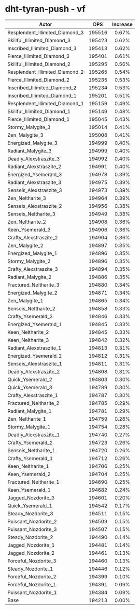 # dht-tyran-push - vf
| Actor | DPS | Increase |
|---|:---:|:---:|
|Resplendent_Illimited_Diamond_3|195516|0.67%|
|Skillful_Illimited_Diamond_3|195423|0.62%|
|Inscribed_Illimited_Diamond_3|195413|0.62%|
|Fierce_Illimited_Diamond_3|195401|0.61%|
|Skillful_Illimited_Diamond_2|195295|0.56%|
|Resplendent_Illimited_Diamond_2|195265|0.54%|
|Fierce_Illimited_Diamond_2|195235|0.53%|
|Inscribed_Illimited_Diamond_2|195234|0.53%|
|Inscribed_Illimited_Diamond_1|195201|0.51%|
|Resplendent_Illimited_Diamond_1|195159|0.49%|
|Skillful_Illimited_Diamond_1|195149|0.48%|
|Fierce_Illimited_Diamond_1|195045|0.43%|
|Stormy_Malygite_3|195014|0.41%|
|Zen_Malygite_3|195008|0.41%|
|Energized_Malygite_3|194999|0.40%|
|Radiant_Malygite_3|194999|0.40%|
|Deadly_Alexstraszite_3|194992|0.40%|
|Radiant_Alexstraszite_2|194991|0.40%|
|Energized_Ysemerald_3|194978|0.39%|
|Radiant_Alexstraszite_3|194975|0.39%|
|Senseis_Alexstraszite_3|194973|0.39%|
|Zen_Neltharite_3|194964|0.39%|
|Senseis_Alexstraszite_2|194956|0.38%|
|Senseis_Neltharite_3|194949|0.38%|
|Zen_Neltharite_2|194908|0.36%|
|Keen_Ysemerald_3|194906|0.36%|
|Crafty_Alexstraszite_2|194904|0.36%|
|Zen_Malygite_2|194897|0.35%|
|Energized_Malygite_1|194896|0.35%|
|Stormy_Malygite_2|194896|0.35%|
|Crafty_Alexstraszite_3|194894|0.35%|
|Radiant_Malygite_2|194886|0.35%|
|Fractured_Neltharite_3|194880|0.34%|
|Energized_Malygite_2|194871|0.34%|
|Zen_Malygite_1|194865|0.34%|
|Senseis_Neltharite_2|194858|0.33%|
|Crafty_Ysemerald_3|194846|0.33%|
|Energized_Ysemerald_1|194845|0.33%|
|Keen_Neltharite_2|194845|0.33%|
|Keen_Neltharite_3|194842|0.32%|
|Radiant_Alexstraszite_1|194813|0.31%|
|Energized_Ysemerald_2|194812|0.31%|
|Senseis_Alexstraszite_1|194811|0.31%|
|Deadly_Alexstraszite_2|194808|0.31%|
|Quick_Ysemerald_2|194803|0.30%|
|Quick_Ysemerald_3|194789|0.30%|
|Crafty_Alexstraszite_1|194787|0.30%|
|Fractured_Neltharite_2|194785|0.29%|
|Radiant_Malygite_1|194781|0.29%|
|Zen_Neltharite_1|194759|0.28%|
|Stormy_Malygite_1|194754|0.28%|
|Deadly_Alexstraszite_1|194740|0.27%|
|Crafty_Ysemerald_2|194723|0.26%|
|Senseis_Neltharite_1|194720|0.26%|
|Crafty_Ysemerald_1|194712|0.26%|
|Keen_Neltharite_1|194706|0.25%|
|Keen_Ysemerald_2|194704|0.25%|
|Fractured_Neltharite_1|194690|0.25%|
|Keen_Ysemerald_1|194682|0.24%|
|Jagged_Nozdorite_3|194601|0.20%|
|Quick_Ysemerald_1|194542|0.17%|
|Steady_Nozdorite_3|194511|0.15%|
|Puissant_Nozdorite_2|194509|0.15%|
|Puissant_Nozdorite_3|194507|0.15%|
|Steady_Nozdorite_2|194490|0.14%|
|Jagged_Nozdorite_1|194481|0.14%|
|Jagged_Nozdorite_2|194461|0.13%|
|Forceful_Nozdorite_3|194460|0.13%|
|Steady_Nozdorite_1|194446|0.12%|
|Forceful_Nozdorite_2|194399|0.10%|
|Forceful_Nozdorite_1|194391|0.09%|
|Puissant_Nozdorite_1|194384|0.09%|
|Base|194213|0.00%|
